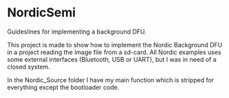 # NordicSemi
Guideslines for implementing a background DFU.

This project is made to show how to implement the Nordic Background DFU in a project reading the image file from a sd-card.
All Nordic examples uses some external interfaces (Bluetooth, USB or UART), but I was in need of a closed system.

In the Nordic_Source folder I have my main function which is stripped for everything except the bootloader code.

